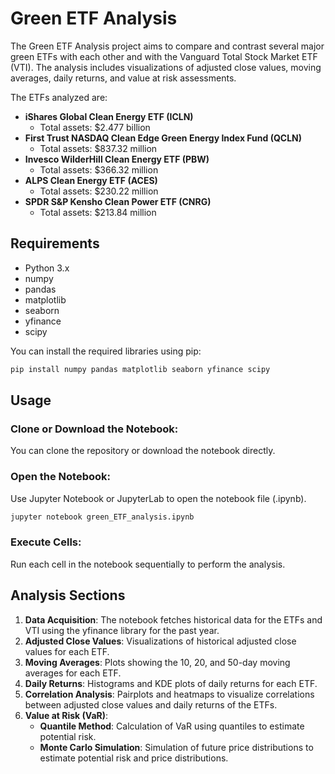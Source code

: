# Green ETF Analysis

The Green ETF Analysis project aims to compare and contrast several major green ETFs with each other and with the Vanguard Total Stock Market ETF (VTI). The analysis includes visualizations of adjusted close values, moving averages, daily returns, and value at risk assessments.

The ETFs analyzed are:

- **iShares Global Clean Energy ETF (ICLN)**  
  - Total assets: $2.477 billion
- **First Trust NASDAQ Clean Edge Green Energy Index Fund (QCLN)**  
  - Total assets: $837.32 million
- **Invesco WilderHill Clean Energy ETF (PBW)**  
  - Total assets: $366.32 million
- **ALPS Clean Energy ETF (ACES)**  
  - Total assets: $230.22 million
- **SPDR S&P Kensho Clean Power ETF (CNRG)**  
  - Total assets: $213.84 million

## Requirements

- Python 3.x
- numpy
- pandas
- matplotlib
- seaborn
- yfinance
- scipy

You can install the required libraries using pip:

```bash
pip install numpy pandas matplotlib seaborn yfinance scipy
```

## Usage

### Clone or Download the Notebook:
You can clone the repository or download the notebook directly.

### Open the Notebook:
Use Jupyter Notebook or JupyterLab to open the notebook file (.ipynb).

```bash
jupyter notebook green_ETF_analysis.ipynb
```

### Execute Cells:
Run each cell in the notebook sequentially to perform the analysis.

## Analysis Sections

1. **Data Acquisition**:
The notebook fetches historical data for the ETFs and VTI using the yfinance library for the past year.
2. **Adjusted Close Values**:
Visualizations of historical adjusted close values for each ETF.
3. **Moving Averages**:
Plots showing the 10, 20, and 50-day moving averages for each ETF.
4. **Daily Returns**:
Histograms and KDE plots of daily returns for each ETF.
5. **Correlation Analysis**:
Pairplots and heatmaps to visualize correlations between adjusted close values and daily returns of the ETFs.
6. **Value at Risk (VaR)**:
    - **Quantile Method**: Calculation of VaR using quantiles to estimate potential risk.
    - **Monte Carlo Simulation**: Simulation of future price distributions to estimate potential risk and price distributions.
